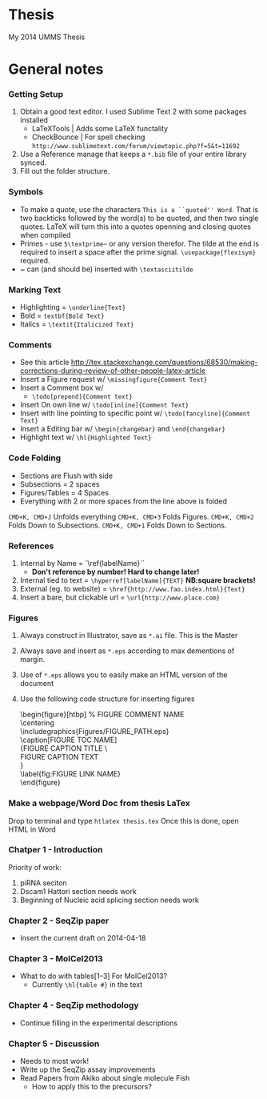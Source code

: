 Thesis
===========

My 2014 UMMS Thesis

# General notes #

### Getting Setup ###

1. Obtain a good text editor. I used Sublime Text 2 with some packages installed
    * LaTeXTools | Adds some LaTeX functality
    * CheckBounce | For spell checking `http://www.sublimetext.com/forum/viewtopic.php?f=5&t=11692`
2. Use a Reference manage that keeps a `*.bib` file of your entire library synced.
3. Fill out the folder structure.

### Symbols ###

+ To make a quote, use the characters `This is a ``quoted'' Word`. That is two backticks followed by the word(s) to be quoted, and then two single quotes.  LaTeX will turn this into a quotes openning and closing quotes when compiled
+ Primes - use `5\textprime~` or any version therefor. The tilde at the end is required to insert a space after the prime signal. `\usepackage{flexisym}` required.
+ ~ can (and should be) inserted with `\textasciitilde`

### Marking Text ###

+ Highlighting = `\underline{Text}`
+ Bold = `textbf{Bold Text}`
+ Italics = `\textit{Italicized Text}`

### Comments ###

+ See this article http://tex.stackexchange.com/questions/68530/making-corrections-during-review-of-other-people-latex-article
+ Insert a Figure request w/ `\missingfigure{Comment Text}`
+ Insert a Comment box w/
    * `\todo[prepend]{Comment text}`
+ Insert On own line w/ `\todo[inline]{Comment Text}`
+ Insert with line pointing to specific point w/ `\todo[fancyline]{Comment Text}`
+ Insert a Editing bar w/ `\begin{changebar}` and `\end{changebar}`
+ Highlight text w/ `\hl{Highlighted Text}`

### Code Folding ###

+ Sections are Flush with side
+ Subsections = 2 spaces
+ Figures/Tables = 4 Spaces
+ Everything with 2 or more spaces from the line above is folded

`CMD+K, CMD+J` Unfolds everything
`CMD+K, CMD+3` Folds Figures.
`CMD+K, CMD+2` Folds Down to Subsections.
`CMD+K, CMD+1` Folds Down to Sections.

### References ###

1. Internal by Name = `\ref{labelName}``
    + **Don't reference by number! Hard to change later!**
2. Internal tied to text = `\hyperref[labelName]{TEXT}` **NB:square brackets!**
3. External (eg. to website) = `\href{http://www.fao.index.html}{Text}`
4. Insert a bare, but clickable url = `\url{http://www.place.com}`


### Figures ###

1. Always construct in Illustrator, save as `*.ai` file. This is the Master
2. Always save and insert as `*.eps` according to max dementions of margin.
3. Use of `*.eps` allows you to easily make an HTML version of the document
4. Use the following code structure for inserting figures


    \begin{figure}[htbp] % FIGURE COMMENT NAME  
      \centering  
      \includegraphics{Figures/FIGURE_PATH.eps}  
      \caption[FIGURE TOC NAME]  
      {FIGURE CAPTION TITLE \\  
        FIGURE CAPTION TEXT  
        }  
      \label{fig:FIGURE LINK NAME}  
      \end{figure}  


### Make a webpage/Word Doc from thesis LaTex ###

Drop to terminal and type `htlatex thesis.tex`
Once this is done, open HTML in Word

### Chatper 1 - Introduction #

Priority of work:

1. piRNA seciton
2. Dscam1 Hattori section needs work
3. Beginning of Nucleic acid splicing section needs work

### Chapter 2 - SeqZip paper ###

+ Insert the current draft on 2014-04-18

### Chapter 3 - MolCel2013 #

+ What to do with tables[1–3] For MolCel2013?
    * Currently `\hl{table #}` in the text

### Chapter 4 - SeqZip methodology #

+ Continue filling in the experimental descriptions

### Chapter 5 - Discussion ###

+ Needs to most work!
+ Write up the SeqZip assay improvements
+ Read Papers from Akiko about single molecule Fish
    + How to apply this to the precursors? 




